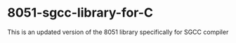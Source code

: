 # 8051-sgcc-library-for-C
This is an updated version of the 8051 library specifically for SGCC compiler

